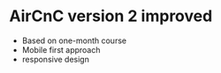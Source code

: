 # AirCnC version 2 improved
* Based on one-month course
* Mobile first approach
* responsive design

